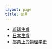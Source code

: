 ```yaml
---
layout: page
title: 邮票
---
```


- [琉球生肖](/stamps/ryukyus-zodiac "琉球生肖")
- [日本生肖](/stamps/japan-zodiac "日本生肖")
- [邮票上的物理学史](/stamps/physics "邮票上的物理学史")
